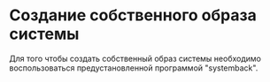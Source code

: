 # Создание собственного образа системы

Для того чтобы создать собственный образ системы необходимо воспользоваться 
предустановленной программой "systemback".